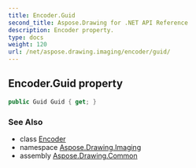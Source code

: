 ```yaml
---
title: Encoder.Guid
second_title: Aspose.Drawing for .NET API Reference
description: Encoder property. 
type: docs
weight: 120
url: /net/aspose.drawing.imaging/encoder/guid/
---
```

## Encoder.Guid property

```csharp
public Guid Guid { get; }
```

### See Also

* class [Encoder](../)
* namespace [Aspose.Drawing.Imaging](../../encoder/)
* assembly [Aspose.Drawing.Common](../../../)


